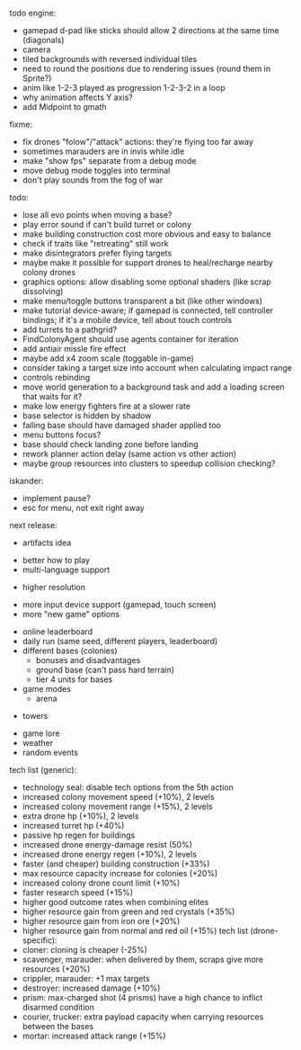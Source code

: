 todo engine:
- gamepad d-pad like sticks should allow 2 directions at the same time (diagonals)
- camera
- tiled backgrounds with reversed individual tiles
- need to round the positions due to rendering issues (round them in Sprite?)
- anim like 1-2-3 played as progression 1-2-3-2 in a loop
- why animation affects Y axis?
- add Midpoint to gmath

fixme:
- fix drones "folow"/"attack" actions: they're flying too far away
- sometimes marauders are in invis while idle
- make "show fps" separate from a debug mode
- move debug mode toggles into terminal
- don't play sounds from the fog of war

todo:
- lose all evo points when moving a base?
- play error sound if can't build turret or colony
- make building construction cost more obvious and easy to balance
- check if traits like "retreating" still work
- make disintegrators prefer flying targets
- maybe make it possible for support drones to heal/recharge nearby colony drones
- graphics options: allow disabling some optional shaders (like scrap dissolving)
- make menu/toggle buttons transparent a bit (like other windows)
- make tutorial device-aware; if gamepad is connected, tell controller bindings; if it's a mobile device, tell about touch controls
- add turrets to a pathgrid?
- FindColonyAgent should use agents container for iteration
- add antiair missle fire effect
- maybe add x4 zoom scale (toggable in-game)
- consider taking a target size into account when calculating impact range
- controls rebinding
- move world generation to a background task and add a loading screen that waits for it?
- make low energy fighters fire at a slower rate
- base selector is hidden by shadow
- falling base should have damaged shader applied too
- menu buttons focus?
- base should check landing zone before landing
- rework planner action delay (same action vs other action)
- maybe group resources into clusters to speedup collision checking?

iskander:
- implement pause?
- esc for menu, not exit right away

next release:
- artifacts idea
+ better how to play
+ multi-language support
- higher resolution
+ more input device support (gamepad, touch screen)
+ more "new game" options
- online leaderboard
- daily run (same seed, different players, leaderboard)
- different bases (colonies)
  - bonuses and disadvantages
  - ground base (can't pass hard terrain)
  - tier 4 units for bases
- game modes
  - arena
+ towers
- game lore
- weather
- random events

tech list (generic):
- technology seal: disable tech options from the 5th action
- increased colony movement speed (+10%), 2 levels
- increased colony movement range (+15%), 2 levels
- extra drone hp (+10%), 2 levels
- increased turret hp (+40%)
- passive hp regen for buildings
- increased drone energy-damage resist (50%)
- increased drone energy regen (+10%), 2 levels
- faster (and cheaper) building construction (+33%)
- max resource capacity increase for colonies (+20%)
- increased colony drone count limit (+10%)
- faster research speed (+15%)
- higher good outcome rates when combining elites
- higher resource gain from green and red crystals (+35%)
- higher resource gain from iron ore (+20%)
- higher resource gain from normal and red oil (+15%)
tech list (drone-specific):
- cloner: cloning is cheaper (-25%)
- scavenger, marauder: when delivered by them, scraps give more resources (+20%)
- crippler, marauder: +1 max targets
- destroyer: increased damage (+10%)
- prism: max-charged shot (4 prisms) have a high chance to inflict disarmed condition
- courier, trucker: extra payload capacity when carrying resources between the bases
- mortar: increased attack range (+15%)
